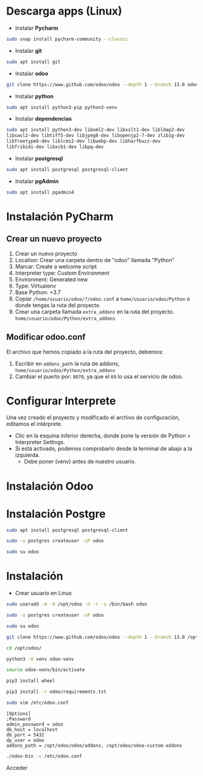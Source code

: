 # Descarga apps (Linux)

- Instalar **Pycharm**
```bash
sudo snap install pycharm-community --classic
```

- Instalar **git**
```bash
sudo apt install git
```

- Instalar **odoo**
```bash
git clone https://www.github.com/odoo/odoo --depth 1 --branch 13.0 odoo
```

- Instalar **python**
```bash
sudo apt install python3-pip python3-venv
```

- Instalar **dependencias**
```bash
sudo apt install python3-dev libxml2-dev libxslt1-dev libldap2-dev
libsasl2-dev libtiff5-dev libjpeg8-dev libopenjp2-7-dev zlib1g-dev
libfreetype6-dev liblcms2-dev libwebp-dev libharfbuzz-dev
libfribidi-dev libxcb1-dev libpq-dev
```

- Instalar **postgresql**
```bash
sudo apt install postgresql postgresql-client
```

- Instalar **pgAdmin**
```bash
sudo apt install pgadmin4
```


# Instalación PyCharm
## Crear un nuevo proyecto

1. Crear un nuevo proyecto
2. Location: Crear una carpeta dentro de "odoo" llamada "Python"
3. Marcar: Create a welcome script
4. Interpreter type: Custom Environment
5. Environment: Generated new
6. Type: Virtualenv
7. Base Python: +3.7
8. Copiar `/home/usuario/odoo/?/odoo.conf` a `home/usuario/odoo/Python` o donde tengas la ruta del proyecto
9. Crear una carpeta llamada `extra_addons` en la ruta del proyecto. `home/usuario/odoo/Python/extra_addons`

## Modificar odoo.conf

El archivo que hemos copiado a la ruta del proyecto, debemos:
1. Escribir en `addons_path` la ruta de addons, `home/usuario/odoo/Python/extra_addons`
2. Cambiar el puerto por: `8070`, ya que el `69` lo usa el servicio de odoo.

# Configurar Interprete

Una vez creado el proyecto y modificado el archivo de configuración, editamos el intérprete.
- Clic en la esquina inferior derecha, donde pone la versión de Python > Interpreter Settings.
- Si está activado, podemos comprobarlo desde la terminal de abajo a la izquierda.
	- Debe poner (venv) antes de nuestro usuario.

# Instalación Odoo


# Instalación Postgre

```bash
sudo apt install postgresql postgresql-client
```

```bash
sudo -u postgres createuser -sP odoo
```



```bash
sudo su odoo
```




# Instalación 

- Crear usuario en Linux
```bash
sudo useradd -m -d /opt/odoo -U -r -s /bin/bash odoo
```

```bash
sudo -u postgres createuser -sP odoo
``` 

```bash
sudo su odoo
``` 

```bash
git clone https://www.github.com/odoo/odoo --depth 1 --branch 13.0 /opt/odoo/odoo
``` 

```bash
cd /opt/odoo/
```

```bash
python3 -m venv odoo-venv
``` 

```bash
source odoo-venv/bin/activate
``` 

```bash
pip3 install wheel
``` 

```bash
pip3 install -r odoo/requirements.txt
``` 

```bash
sudo vim /etc/odoo.conf
``` 

```
[Options]
;Password 
admin_password = odoo
db_host = localhost
db_port = 5432
dp_user = odoo
addons_path = /opt/odoo/odoo/addons, /opt/odoo/odoo-custom-addons
``` 

```bash
./odoo-bin -c /etc/odoo.conf
``` 

Acceder 